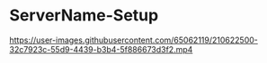 # ServerName-Setup

https://user-images.githubusercontent.com/65062119/210622500-32c7923c-55d9-4439-b3b4-5f886673d3f2.mp4
